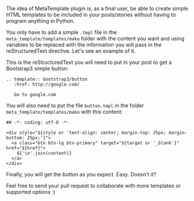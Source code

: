 The idea of MetaTemplate plugin is, as a final user, be able to create
simple HTML templates to be included in your posts/stories without
having to program anything in Python.

You only have to add a simple `.tmpl` file in the
`meta_template/templates/mako` folder with the content you want and
using variables to be replaced with the information you will pass in
the reStructuredText directive. Let's see an example of it.

This is the reStructuredText you will need to put in your post to get
a Bootstrap3 simple button:

```
.. template:: bootstrap3/button
   :href: http://google.com/

   Go to google.com
```

You will also need to put the file `button.tmpl` in the folder
`meta_template/templates/mako` with this content:

```
## -*- coding: utf-8 -*-

<div style="${style or 'text-align: center; margin-top: 25px; margin-bottom: 25px;'}">
  <a class="btn btn-lg btn-primary" target="${target or '_blank'}" href="${href}">
    ${'\n'.join(content)}
  </a>
</div>
```

Finally, you will get the button as you expect. Easy. Doesn't it?

Feel free to send your pull request to collaborate with more templates
or supported options :)
